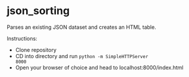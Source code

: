 json_sorting
============

Parses an existing JSON dataset and creates an HTML table.

Instructions:
- Clone repository
- CD into directory and run <code>python -m SimpleHTTPServer 8000</code>
- Open your browser of choice and head to localhost:8000/index.html

